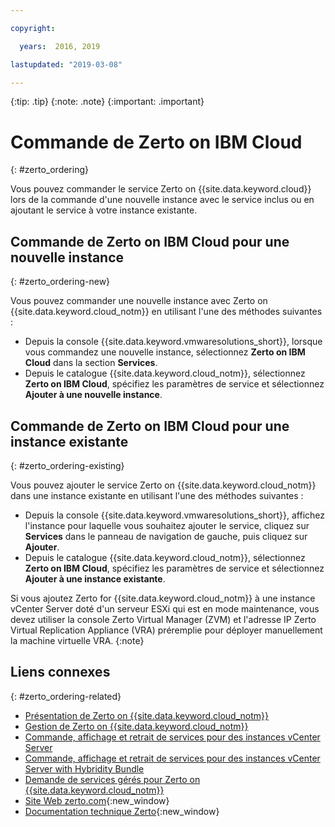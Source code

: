 ```yaml
---

copyright:

  years:  2016, 2019

lastupdated: "2019-03-08"

---
```


{:tip: .tip}
{:note: .note}
{:important: .important}

# Commande de Zerto on IBM Cloud
{: #zerto_ordering}

Vous pouvez commander le service Zerto on {{site.data.keyword.cloud}} lors de la commande d'une nouvelle instance avec le service inclus ou en ajoutant le service à votre instance existante.

## Commande de Zerto on IBM Cloud pour une nouvelle instance
{: #zerto_ordering-new}

Vous pouvez commander une nouvelle instance avec Zerto on {{site.data.keyword.cloud_notm}} en utilisant l'une des méthodes suivantes :
* Depuis la console {{site.data.keyword.vmwaresolutions_short}}, lorsque vous commandez une nouvelle instance, sélectionnez **Zerto on IBM Cloud** dans la section **Services**.
* Depuis le catalogue {{site.data.keyword.cloud_notm}}, sélectionnez **Zerto on IBM Cloud**, spécifiez les paramètres de service et sélectionnez **Ajouter à une nouvelle instance**.

## Commande de Zerto on IBM Cloud pour une instance existante
{: #zerto_ordering-existing}

Vous pouvez ajouter le service Zerto on {{site.data.keyword.cloud_notm}} dans une instance existante en utilisant l'une des méthodes suivantes :
* Depuis la console {{site.data.keyword.vmwaresolutions_short}}, affichez l'instance pour laquelle vous souhaitez ajouter le service, cliquez sur **Services** dans le panneau de navigation de gauche, puis cliquez sur **Ajouter**.
* Depuis le catalogue {{site.data.keyword.cloud_notm}}, sélectionnez **Zerto on IBM Cloud**, spécifiez les paramètres de service et sélectionnez **Ajouter à une instance existante**.

Si vous ajoutez Zerto for {{site.data.keyword.cloud_notm}} à une instance vCenter Server doté d'un serveur ESXi qui est en mode maintenance, vous devez utiliser la console Zerto Virtual Manager (ZVM) et l'adresse IP Zerto Virtual Replication Appliance (VRA) préremplie pour déployer manuellement la machine virtuelle VRA.
{:note}

## Liens connexes
{: #zerto_ordering-related}

* [Présentation de Zerto on {{site.data.keyword.cloud_notm}}](/docs/services/vmwaresolutions/services?topic=vmware-solutions-addingzertodr)
* [Gestion de Zerto on {{site.data.keyword.cloud_notm}}](/docs/services/vmwaresolutions/services?topic=vmware-solutions-managingzertodr)
* [Commande, affichage et retrait de services pour des instances vCenter Server](/docs/services/vmwaresolutions/vcenter?topic=vmware-solutions-vc_addingremovingservices)
* [Commande, affichage et retrait de services pour des instances vCenter Server with Hybridity Bundle](/docs/services/vmwaresolutions/vcenter?topic=vmware-solutions-vc_hybrid_addingremovingservices)
* [Demande de services gérés pour Zerto on {{site.data.keyword.cloud_notm}}](/docs/services/vmwaresolutions/services?topic=vmware-solutions-managing_zerto_services)
* [Site Web zerto.com](https://www.zerto.com){:new_window}
* [Documentation technique Zerto](https://www.zerto.com/myzerto/technical-documentation/){:new_window}

